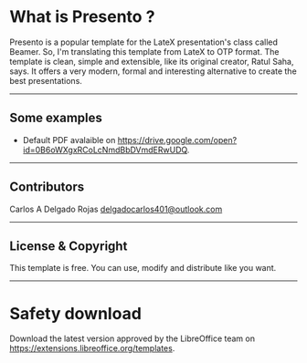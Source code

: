 # What is Presento ?

Presento is a popular template for the LateX presentation's class called Beamer. So, I'm translating this template from LateX to OTP format.  The template is clean, simple and extensible, like its original creator, Ratul Saha, says. It offers a very modern, formal and interesting alternative to create the best presentations.

---

## Some examples

* Default PDF avalaible on https://drive.google.com/open?id=0B6oWXgxRCoLcNmdBbDVmdERwUDQ.

---

## Contributors

Carlos A Delgado Rojas <delgadocarlos401@outlook.com>

---

## License & Copyright

This template is free. You can use, modify and distribute like you want.

---

# Safety download

Download the latest version approved by the LibreOffice team on https://extensions.libreoffice.org/templates.
